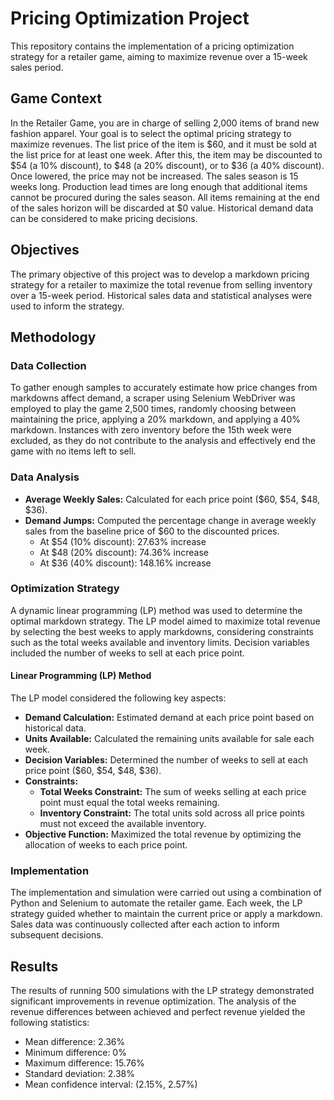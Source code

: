 # Pricing Optimization Project

This repository contains the implementation of a pricing optimization strategy for a retailer game, aiming to maximize revenue over a 15-week sales period.

## Game Context

In the Retailer Game, you are in charge of selling 2,000 items of brand new fashion apparel. Your goal is to select the optimal pricing strategy to maximize revenues. The list price of the item is $60, and it must be sold at the list price for at least one week. After this, the item may be discounted to $54 (a 10% discount), to $48 (a 20% discount), or to $36 (a 40% discount). Once lowered, the price may not be increased. The sales season is 15 weeks long. Production lead times are long enough that additional items cannot be procured during the sales season. All items remaining at the end of the sales horizon will be discarded at $0 value. Historical demand data can be considered to make pricing decisions.

## Objectives

The primary objective of this project was to develop a markdown pricing strategy for a retailer to maximize the total revenue from selling inventory over a 15-week period. Historical sales data and statistical analyses were used to inform the strategy.

## Methodology

### Data Collection

To gather enough samples to accurately estimate how price changes from markdowns affect demand, a scraper using Selenium WebDriver was employed to play the game 2,500 times, randomly choosing between maintaining the price, applying a 20% markdown, and applying a 40% markdown. Instances with zero inventory before the 15th week were excluded, as they do not contribute to the analysis and effectively end the game with no items left to sell.

### Data Analysis

- **Average Weekly Sales:** Calculated for each price point ($60, $54, $48, $36).
- **Demand Jumps:** Computed the percentage change in average weekly sales from the baseline price of $60 to the discounted prices.
  - At $54 (10% discount): 27.63% increase
  - At $48 (20% discount): 74.36% increase
  - At $36 (40% discount): 148.16% increase

### Optimization Strategy

A dynamic linear programming (LP) method was used to determine the optimal markdown strategy. The LP model aimed to maximize total revenue by selecting the best weeks to apply markdowns, considering constraints such as the total weeks available and inventory limits. Decision variables included the number of weeks to sell at each price point.

#### Linear Programming (LP) Method

The LP model considered the following key aspects:
- **Demand Calculation:** Estimated demand at each price point based on historical data.
- **Units Available:** Calculated the remaining units available for sale each week.
- **Decision Variables:** Determined the number of weeks to sell at each price point ($60, $54, $48, $36).
- **Constraints:**
  - **Total Weeks Constraint:** The sum of weeks selling at each price point must equal the total weeks remaining.
  - **Inventory Constraint:** The total units sold across all price points must not exceed the available inventory.
- **Objective Function:** Maximized the total revenue by optimizing the allocation of weeks to each price point.

### Implementation

The implementation and simulation were carried out using a combination of Python and Selenium to automate the retailer game. Each week, the LP strategy guided whether to maintain the current price or apply a markdown. Sales data was continuously collected after each action to inform subsequent decisions.

## Results

The results of running 500 simulations with the LP strategy demonstrated significant improvements in revenue optimization. The analysis of the revenue differences between achieved and perfect revenue yielded the following statistics:
- Mean difference: 2.36%
- Minimum difference: 0%
- Maximum difference: 15.76%
- Standard deviation: 2.38%
- Mean confidence interval: (2.15%, 2.57%)
